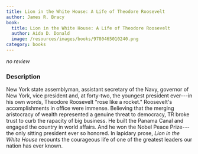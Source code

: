 ```yaml
---
title: Lion in the White House: A Life of Theodore Roosevelt
author: James R. Bracy
book:
  title: Lion in the White House: A Life of Theodore Roosevelt
  author: Aida D. Donald
  image: /resources/images/books/9780465010240.png
category: books
---
```


*no review*

### Description

New York state assemblyman, assistant secretary of the Navy, governor
of New York, vice president and, at forty-two, the youngest president
ever---in his own words, Theodore Roosevelt "rose like a rocket."
Roosevelt's accomplishments in office were immense. Believing that the
merging aristocracy of wealth represented a genuine threat to
democracy, TR broke trust to curb the rapacity of big business. He
built the Panama Canal and engaged the country in world affairs. And
he won the Nobel Peace Prize---the only sitting president ever so
honored. In lapidary prose, *Lion in the White House* recounts the
courageous life of one of the greatest leaders our nation has ever known.
